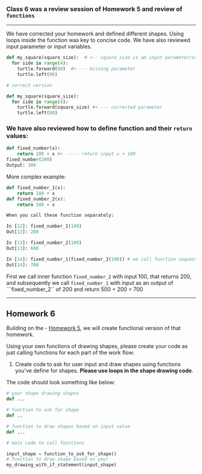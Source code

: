 ### Class 6 was a review session of Homework 5 and review of ```functions```
--- 
We have corrected your homework and defined different shapes. Using loops inside the function was key to concise code. We have also reviewed input parameter or input variables. 

```python
def my_square(square_size):  # <-- square_size is am input parameter/variable
  for side in range(4):
    turtle.forward(60)  #< --- missing parameter
    turtle.left(90)

# correct version

def my_square(square_size):
  for side in range(4):
    turtle.forward(square_size) #< --- corrected parameter
    turtle.left(90)
```

### We have also reviewed how to define function and their ```return``` values:

```python
def fixed_number(x):
    return 100 + x #<  ---- return input x + 100
fixed_number(200)
Output: 300
```
More complex example:

```python
def fixed_number_1(x):
    return 100 + x
def fixed_number_2(x):
    return 500 + x

When you call these function separately:

In [12]: fixed_number_1(100)
Out[12]: 200

In [13]: fixed_number_2(100)
Out[13]: 600

In [14]: fixed_number_1(fixed_number_2(100)) # we call function sequentially 
Out[14]: 700
```

First we call inner function ```fixed_number_2``` with input 100, that returns 200, and subsequently we call ```fixed_number_1``` with input as an output of ```fixed_number_2`` of 200 and return 500 + 200 = 700

---

## Homework 6

Building on the - [Homework 5](Homework5.md), we will create functional version of that homework. 

Using your own functions of drawing shapes, please create your code as just calling functions for each part of the work flow:

1. Create code to ask for user input and draw shapes using functions you've define for shapes. **Please use loops in the shape drawing code**.

The code should look something like below: 


```python
# your shape drawing shapes
def ...
```
```python
# function to ask for shape
def ..
```
```python
# function to draw shapes based on input value
def ...
```
```python
# main code to call functions

input_shape = function_to_ask_for_shape()
# function to draw shape based on your
my_drawing_with_if_statement(input_shape)

```
